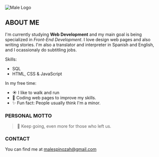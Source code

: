 ![Male Logo](https://i.imgur.com/S5TU8BA.png)

## ABOUT ME

I'm currently studying **Web Development** and my main goal is being specialized in _Front-End Development_. I love design web pages and also writing stories. I'm also a translator and interpreter in Spanish and English, and I ocassionaly do subtitling jobs.

Skills: 
- SQL
- HTML, CSS & JavaScript

In my free time:
- ☀️ I like to walk and run 
- 🍁 Coding web pages to improve my skills.
- ✨ Fun fact: People usually think I'm a minor.

### PERSONAL MOTTO
> 🌸 Keep going, even more for those who left us.

### CONTACT
You can find me at malespinozah@gmail.com
<!--
**malespinozah/malespinozah** is a ✨ _special_ ✨ repository because its `README.md` (this file) appears on your GitHub profile.

Here are some ideas to get you started:

- 🔭 I’m currently working on ...
- 🌱 I’m currently learning ...
- 👯 I’m looking to collaborate on ...
- 🤔 I’m looking for help with ...
- 💬 Ask me about ...
- 📫 How to reach me: ...
- 😄 Pronouns: ...
- ⚡ Fun fact: ...
-->
